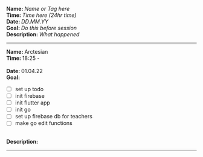 <strong>Name: </strong><em>Name or Tag here</em> 
<br>
<strong>Time: </strong>  <em>Time here (24hr time)</em> 
<br>
<strong>Date: </strong>  <em>DD.MM.YY</em> 
<br>
<strong>Goal: </strong> <em>Do this before session </em>
<br>
<strong>Description: </strong> <em>What happened</em>

<hr>

<strong>Name: </strong> Arctesian 
<br>
<strong>Time: </strong> 18:25 -  
<br>
<strong>Date: </strong> 01.04.22 
<br>
<strong>Goal: </strong>
- [ ] set up todo
- [ ] init firebase
- [ ] init flutter app
- [ ] init go 
- [ ] set up firebase db for teachers
- [ ] make go edit functions
<br>
<strong>Description: </strong> 

<hr>

